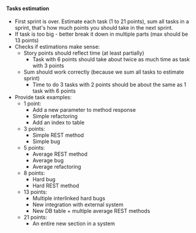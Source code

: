 #### Tasks estimation
* First sprint is over. Estimate each task (1 to 21 points), sum all tasks in a sprint, that's how much points you should take in the next sprint.
* If task is too big - better break it down in multiple parts (max should be 13 points)
* Checks if estimations make sense:
    * Story points should reflect time (at least partially)
        * Task with 6 points should take about twice as much time as task with 3 points
    * Sum should work correctly (because we sum all tasks to estimate sprint)
        * Time to do 3 tasks with 2 points should be about the same as 1 task with 6 points
* Provide task examples:
    * 1 point:
        * Add a new parameter to method response
        * Simple refactoring
        * Add an index to table
    * 3 points:
        * Simple REST method
        * Simple bug
    * 5 points:
        * Average REST method
        * Average bug
        * Average refactoring
    * 8 points:
        * Hard bug
        * Hard REST method 
    * 13 points:
        * Multiple interlinked hard bugs 
        * New integration with external system
        * New DB table + multiple average REST methods
    * 21 points:
        * An entire new section in a system
